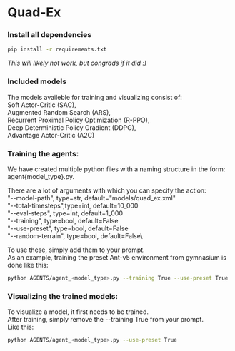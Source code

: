 # Quad-Ex

### Install all dependencies
```bash
pip install -r requirements.txt
```
*This will likely not work, but congrads if it did :)*
### Included models
The models availeble for training and visualizing consist of:\
Soft Actor-Critic (SAC),\
Augmented Random Search (ARS),\
Recurrent Proximal Policy Optimization (R-PPO),\
Deep Deterministic Policy Gradient (DDPG),\
Advantage Actor-Critic (A2C)

### Training the agents:
We have created multiple python files with a naming structure in the form: agent{model_type}.py.

There are a lot of arguments with which you can specify the action:\
"--model-path",     type=str, default="models/quad_ex.xml"\
"--total-timesteps",type=int, default=10_000\
"--eval-steps",     type=int, default=1_000\
"--training", type=bool, default=False\
"--use-preset", type=bool, default=False\
"--random-terrain", type=bool, default=False\

To use these, simply add them to your prompt.\
As an example, training the preset Ant-v5 environment from gymnasium is done like this:
```bash
python AGENTS/agent_<model_type>.py --training True --use-preset True
```
### Visualizing the trained models:
To visualize a model, it first needs to be trained.\
After training, simply remove the --training True from your prompt.\
Like this:
```bash
python AGENTS/agent_<model_type>.py --use-preset True
```
